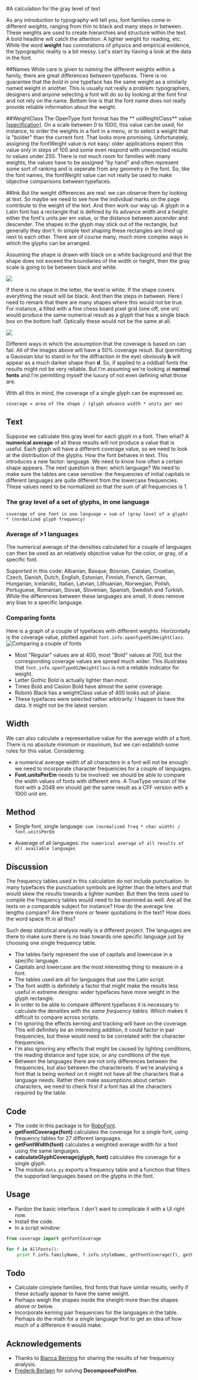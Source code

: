 
#A calculation for the gray level of text

As any introduction to typography will tell you, font families come in different *weights*, ranging from thin to black and many steps in between. These weights are used to create hierarchies and structure within the text. A bold headline will catch the attention. A lighter weight for reading, etc. While the word **weight** has connotations of physics and empirical evidence, the typographic reality is a bit messy. Let's start by having a look at the data in the font.

##Names
While care is given to *naming* the different weights within a family, there are great differences *between* typefaces. There is no guarantee that the *bold* in one typeface has the same weight as a similarly named weight in another. This is usually not really a problem: typographers, designers and anyone selecting a font will do so by looking at the font first and not rely on the name. Bottom line is that the font name does not really provide reliable information about the weight.

##WeightClass
The OpenType font format has the ** usWeightClass** value [[specification]](https://www.microsoft.com/typography/otspec/os2.htm#wtc). On a scale between 0 to 1000, this value can be used, for instance, to order the weights in a font in a menu, or to select a weight that is "bolder" than the current font. That looks more promising.
Unfortunately, assigning the fontWeight value is not easy: older applications expect this value only in steps of 100 and some even respond with unexpected results to values under 250. There is not much room for families with many weights, the values have to be assigned "by hand" and often represent some sort of ranking and is seperate from any geometry in the font. So, like the font names, the fontWeight value can not really be used to make objective comparisons between typefaces.

##Ink
But the weight differences are real: we can observe them by looking at text. So maybe we need to see how the individual marks on the page contribute to the weight of the text. And then work our way up. A glyph in a Latin font has a rectangle that is defined by its advance width and a height: either the font's units per em value, or the distance between ascender and descender. The shapes in the glyph may stick out of the rectangle, but generally they don't.
In simple text shaping these rectangles are lined up next to each other. There are of course many, much more complex ways in which the glyphs can be arranged.

Assuming the shape is drawn with black on a white background and that the shape does not exceed the boundaries of the width or height, then the gray scale is going to be between black and white. 

![](white_black_a.png)

 If there is no shape in the letter, the level is white. If the shape covers everything the result will be black. And then the steps in between. Here I need to remark that there are many shapes where this would not be true. For instance, a filled with a fine chess board pixel grid (one off, one on) would produce the same numerical result as a glyph that has a single black box on the bottom half. Optically these would not be the same at all.
 
 ![](pixels.png)

Different ways in which the assumption that the coverage is based on can fail. All of the images above will have a 50% coverage result. But (permitting a Gaussian blur to stand in for the diffraction in the eye) obviously **b** will appear as a much darker shape than **d**. So, if applied to a oddball fonts the results might not be very reliable. But I'm assuming we're looking at **normal fonts** and I'm permitting myself the luxury of not even defining what those are.

With all this in mind, the coverage of a single glyph can be expressed as:

`coverage = area of the shape / (glyph advance width * units per em)`

## Text
Suppose we calculate this gray level for each glyph in a font. Then what? A **numerical average** of all these results will not produce a value that is useful. Each glyph will have a different coverage value, so we need to look at the distribution of the glyphs. How the font behaves in text. This introduces a new factor: language. We need to know how often a certain shape appears. The next question is then: which language?
We need to make sure the tables are case sensitive: the frequencies of initial capitals in different languages are quite different from the lowercase frequencies. These values need to be normalized so that the sum of all frequencies is 1.

### The gray level of a set of glyphs, in one language
`coverage of one font in one language = sum of (gray level of a glyph) * (normalized glyph frequency)`

### Average of >1 languages
The numerical average of the densities calculated for a couple of languages can then be used as an relatively objective value for the color, or gray, of a specific font.

Supported in this code: Albanian, Basque, Bosnian, Catalan, Croatian, Czech, Danish, Dutch, English, Estonian, Finnish, French, German, Hungarian, Icelandic, Italian, Latvian, Lithuanian, Norwegian, Polish, Portuguese, Romanian, Slovak, Slovenian, Spanish, Swedish and Turkish. While the differences between these languages are small, it does remove any bias to a specific language.

### Comparing fonts

Here is a graph of a couple of typefaces with different weights. Horizontally is the coverage value, plotted against `font.info.openTypeOS2WeightClass`.
![Comparing a couple of fonts](graph.png)

* Most "Regular" values are at 400, most "Bold" values at 700, but the corresponding coverage values are spread much wider. This illustrates that `font.info.openTypeOS2WeightClass` is not a reliable indicator for weight.
* Letter Gothic Bold is actually lighter than most.
* Times Bold and Caslon Bold have almost the same coverage.
* Roboto Black has a weightClass value of 400 looks out of place.
* These typefaces were selected rather arbitrarily: I happen to have the data. It might not be the latest version.

## Width
We can also calculate a representative value for the average width of a font. There is no absolute minimum or maximum, but we can establish some rules for this value. Considering:

- a numerical average width of all characters in a font will not be enough: we need to incorporate character frequencies for a couple of languages.
- **Font.unitsPerEm** needs to be involved: we should be able to compare the width values of fonts with different ems. A TrueType version of the font with a 2048 em should get the same result as a CFF version with a 1000 unit em. 

## Method

* Single font, single language: `sum (normalized freq * char width) / font.unitsPerEm`

* Avaerage of all languages: `the numerical average of all results of all available languages`

## Discussion
The frequency tables used in this calculation do not include punctuation. In many typefaces the punctuation symbols are lighter than the letters and that would skew the results towards a lighter number. But then the texts used to compile the frequency tables would need to be examined as well. Are all the texts on a comparable subject for instance? How do the average line lengths compare? Are there more or fewer quotations in the text? How does the word space fit in all this? 

Such deep statistical analysis really is a different project. The languages are there to make sure there is no bias towards one specific language just by choosing one single frequency table.

* The tables fairly represent the use of capitals and lowercase in a specific language.
* Capitals and lowercase are the most interesting thing to measure in a font.
* The tables used are all for languages that use the Latin script.
* The font width is definitely a factor that might make the results less useful in extreme designs: wider typefaces have more weight in the glyph rectangle.
* In order to be able to compare different typefaces it is necessary to calculate the densities *with the same frequency tables.* Which makes it difficult to compare across scripts. 
* I'm ignoring the effects kerning and tracking will have on the coverage. This will definitely be an interesting addition, it could factor in pair frequencies, but these would need to be correlated with the character frequencies.
* I'm also ignoring any effects that might be caused by lighting conditions, the reading distance and type size, or any conditions of the eye.
* Between the languages there are not only differences between the frequencies, but also between the charactersets. If we're analysing a font that is being worked on it might not have all the characters that a language needs. Rather then make assumptions about certain characters, we need to check first if a font has all the characters required by the table.

## Code
* The code in this package is for [RoboFont](http://doc.robofont.com). 
* **getFontCoverage(font)** calculates the coverage for a single font, using frequency tables for 27 different languages.
* **getFontWidth(font)** calculates a weighted average width for a font using the same languages.
* **calculateGlyphCoverage(glyph, font)** calculates the coverage for a single glyph.
* The module `data.py` exports a frequency table and a function that filters the supported languages based on the glyphs in the font.

## Usage
* Pardon the basic interface. I don't want to complicate it with a UI right now.
* Install the code.
* In a script window:

```python
from coverage import getFontCoverage

for f in AllFonts():
    print f.info.familyName, f.info.styleName, getFontCoverage(f), getFontWidth(f)
```

## Todo
* Calculate complete families, find fonts that have similar results, verify if these actually appear to have the same weight.
* Perhaps weigh the shapes inside the xheight more than the shapes above or below.
* Incorporate kerning pair frequencies for the languages in the table. Perhaps do the math for a single language first to get an idea of how much of a difference it would make.

## Acknowledgements
* Thanks to [Bianca Berning](https://twitter.com/bianca_berning) for sharing the results of her frequency analysis.
* [Frederik Berlaen](https://twitter.com/typemytype?lang=en) for solving **DecomposePointPen**.